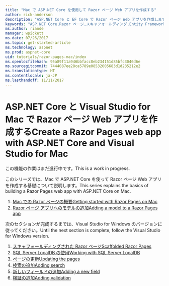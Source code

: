 ```yaml
---
title: "Mac で ASP.NET Core を使用して Razor ページ Web アプリを作成する"
author: rick-anderson
description: "ASP.NET Core と EF Core で Razor ページ Web アプリを作成します。"
keywords: "ASP.NET Core,Razor ページ,スキャフォールディング,Entity Framework Core,EF,EF Core,データベース,mac,macOS,Visual Studio for Mac"
ms.author: riande
manager: wpickett
ms.date: 07/26/2017
ms.topic: get-started-article
ms.technology: aspnet
ms.prod: aspnet-core
uid: tutorials/razor-pages-mac/index
ms.openlocfilehash: 95a89f11a946bbfacc8eb234151d85bfc3046d6e
ms.sourcegitcommit: 7444087ee28ca5789e08532605683d1d235212e2
ms.translationtype: HT
ms.contentlocale: ja-JP
ms.lasthandoff: 11/11/2017
---
```

# <a name="create-a-razor-pages-web-app-with-aspnet-core-and-visual-studio-for-mac"></a><span data-ttu-id="ff7c9-104">ASP.NET Core と Visual Studio for Mac で Razor ページ Web アプリを作成する</span><span class="sxs-lookup"><span data-stu-id="ff7c9-104">Create a Razor Pages web app with ASP.NET Core and Visual Studio for Mac</span></span>

<span data-ttu-id="ff7c9-105">この機能の作業はまだ進行中です。</span><span class="sxs-lookup"><span data-stu-id="ff7c9-105">This is a work in progress.</span></span>

<span data-ttu-id="ff7c9-106">このシリーズでは、Mac で ASP.NET Core を使って Razor ページ Web アプリを作成する基礎について説明します。</span><span class="sxs-lookup"><span data-stu-id="ff7c9-106">This series explains the basics of building a Razor Pages web app with ASP.NET Core on Mac.</span></span>

1. [<span data-ttu-id="ff7c9-107">Mac での Razor ページの概要</span><span class="sxs-lookup"><span data-stu-id="ff7c9-107">Getting started with Razor Pages on Mac</span></span>](xref:tutorials/razor-pages-mac/razor-pages-start)
1. [<span data-ttu-id="ff7c9-108">Razor ページ アプリへのモデルの追加</span><span class="sxs-lookup"><span data-stu-id="ff7c9-108">Adding a model to a Razor Pages app</span></span>](xref:tutorials/razor-pages-mac/model)


<span data-ttu-id="ff7c9-109">次のセクションが完成するまでは、Visual Studio for Windows のバージョンに従ってください。</span><span class="sxs-lookup"><span data-stu-id="ff7c9-109">Until the next section is complete, follow the Visual Studio for Windows version.</span></span>

1. [<span data-ttu-id="ff7c9-110">スキャフォールディングされた Razor ページ</span><span class="sxs-lookup"><span data-stu-id="ff7c9-110">Scaffolded Razor Pages</span></span>](xref:tutorials/razor-pages/page)
1. [<span data-ttu-id="ff7c9-111">SQL Server LocalDB の使用</span><span class="sxs-lookup"><span data-stu-id="ff7c9-111">Working with SQL Server LocalDB</span></span>](xref:tutorials/razor-pages/sql)
1. [<span data-ttu-id="ff7c9-112">ページの更新</span><span class="sxs-lookup"><span data-stu-id="ff7c9-112">Updating the pages</span></span>](xref:tutorials/razor-pages/da1)
1. [<span data-ttu-id="ff7c9-113">検索の追加</span><span class="sxs-lookup"><span data-stu-id="ff7c9-113">Adding search</span></span>](xref:tutorials/razor-pages/search)
1. [<span data-ttu-id="ff7c9-114">新しいフィールドの追加</span><span class="sxs-lookup"><span data-stu-id="ff7c9-114">Adding a new field</span></span>](xref:tutorials/razor-pages/new-field)
1. [<span data-ttu-id="ff7c9-115">検証の追加</span><span class="sxs-lookup"><span data-stu-id="ff7c9-115">Adding validation</span></span>](xref:tutorials/razor-pages/validation)
